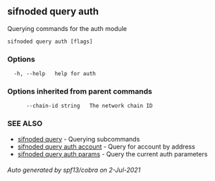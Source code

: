 ## sifnoded query auth

Querying commands for the auth module

```
sifnoded query auth [flags]
```

### Options

```
  -h, --help   help for auth
```

### Options inherited from parent commands

```
      --chain-id string   The network chain ID
```

### SEE ALSO

* [sifnoded query](sifnoded_query.md)	 - Querying subcommands
* [sifnoded query auth account](sifnoded_query_auth_account.md)	 - Query for account by address
* [sifnoded query auth params](sifnoded_query_auth_params.md)	 - Query the current auth parameters

###### Auto generated by spf13/cobra on 2-Jul-2021
